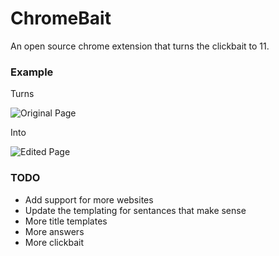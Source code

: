# ChromeBait
An open source chrome extension that turns the clickbait to 11.

### Example

Turns

![Original Page](http://i.imgur.com/7pVEqpE.png)

Into

![Edited Page](http://i.imgur.com/jb8Q5rS.png)


### TODO

* Add support for more websites
* Update the templating for sentances that make sense
* More title templates
* More answers
* More clickbait
